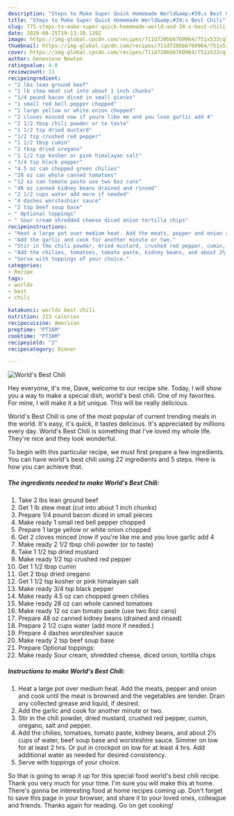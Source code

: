 ```yaml
---
description: "Steps to Make Super Quick Homemade World&amp;#39;s Best Chili"
title: "Steps to Make Super Quick Homemade World&amp;#39;s Best Chili"
slug: 775-steps-to-make-super-quick-homemade-world-and-39-s-best-chili
date: 2020-08-25T19:13:10.139Z
image: https://img-global.cpcdn.com/recipes/711d720bb6760964/751x532cq70/worlds-best-chili-recipe-main-photo.jpg
thumbnail: https://img-global.cpcdn.com/recipes/711d720bb6760964/751x532cq70/worlds-best-chili-recipe-main-photo.jpg
cover: https://img-global.cpcdn.com/recipes/711d720bb6760964/751x532cq70/worlds-best-chili-recipe-main-photo.jpg
author: Genevieve Newton
ratingvalue: 4.8
reviewcount: 11
recipeingredient:
- "2 lbs lean ground beef"
- "1 lb stew meat cut into about 1 inch chunks"
- "1/4 pound bacon diced in small pieces"
- "1 small red bell pepper chopped"
- "1 large yellow or white onion chopped"
- "2 cloves minced now if youre like me and you love garlic add 4"
- "2 1/2 tbsp chili powder or to taste"
- "1 1/2 tsp dried mustard"
- "1/2 tsp crushed red pepper"
- "1 1/2 tbsp cumin"
- "2 tbsp dried oregano"
- "1 1/2 tsp kosher or pink himalayan salt"
- "3/4 tsp black pepper"
- "4.5 oz can chopped green chilies"
- "28 oz can whole canned tomatoes"
- "12 oz can tomato paste use two 6oz cans"
- "48 oz canned kidney beans drained and rinsed"
- "2 1/2 cups water add more if needed"
- "4 dashes worsteshier sauce"
- "2 tsp beef soup base"
- " Optional toppings"
- " Sour cream shredded cheese diced onion tortilla chips"
recipeinstructions:
- "Heat a large pot over medium heat. Add the meats, pepper and onion and cook until the meat is browned and the vegetables are tender. Drain any collected grease and liquid, if desired."
- "Add the garlic and cook for another minute or two."
- "Stir in the chili powder, dried mustard, crushed red pepper, cumin, oregano, salt and pepper."
- "Add the chilies, tomatoes, tomato paste, kidney beans, and about 2½ cups of water, beef soup base and worsteshire sauce. Simmer on low for at least 2 hrs. Or put in crockpot on low for at least 4 hrs. Add additional water as needed for desired consistency."
- "Serve with toppings of your choice."
categories:
- Recipe
tags:
- worlds
- best
- chili

katakunci: worlds best chili 
nutrition: 213 calories
recipecuisine: American
preptime: "PT16M"
cooktime: "PT38M"
recipeyield: "2"
recipecategory: Dinner

---
```



![World&#39;s Best Chili](https://img-global.cpcdn.com/recipes/711d720bb6760964/751x532cq70/worlds-best-chili-recipe-main-photo.jpg)

Hey everyone, it's me, Dave, welcome to our recipe site. Today, I will show you a way to make a special dish, world&#39;s best chili. One of my favorites. For mine, I will make it a bit unique. This will be really delicious.



World&#39;s Best Chili is one of the most popular of current trending meals in the world. It's easy, it's quick, it tastes delicious. It's appreciated by millions every day. World&#39;s Best Chili is something that I've loved my whole life. They're nice and they look wonderful.


To begin with this particular recipe, we must first prepare a few ingredients. You can have world&#39;s best chili using 22 ingredients and 5 steps. Here is how you can achieve that.

<!--inarticleads1-->

##### The ingredients needed to make World&#39;s Best Chili:

1. Take 2 lbs lean ground beef
1. Get 1 lb stew meat (cut into about 1 inch chunks)
1. Prepare 1/4 pound bacon diced in small pieces
1. Make ready 1 small red bell pepper chopped
1. Prepare 1 large yellow or white onion chopped
1. Get 2 cloves minced (now if you&#39;re like me and you love garlic add 4
1. Make ready 2 1/2 tbsp chili powder (or to taste)
1. Take 1 1/2 tsp dried mustard
1. Make ready 1/2 tsp crushed red pepper
1. Get 1 1/2 tbsp cumin
1. Get 2 tbsp dried oregano
1. Get 1 1/2 tsp kosher or pink himalayan salt
1. Make ready 3/4 tsp black pepper
1. Make ready 4.5 oz can chopped green chilies
1. Make ready 28 oz can whole canned tomatoes
1. Make ready 12 oz can tomato paste (use two 6oz cans)
1. Prepare 48 oz canned kidney beans (drained and rinsed)
1. Prepare 2 1/2 cups water (add more if needed.)
1. Prepare 4 dashes worsteshier sauce
1. Make ready 2 tsp beef soup base
1. Prepare  Optional toppings:
1. Make ready  Sour cream, shredded cheese, diced onion, tortilla chips




<!--inarticleads2-->

##### Instructions to make World&#39;s Best Chili:

1. Heat a large pot over medium heat. Add the meats, pepper and onion and cook until the meat is browned and the vegetables are tender. Drain any collected grease and liquid, if desired.
1. Add the garlic and cook for another minute or two.
1. Stir in the chili powder, dried mustard, crushed red pepper, cumin, oregano, salt and pepper.
1. Add the chilies, tomatoes, tomato paste, kidney beans, and about 2½ cups of water, beef soup base and worsteshire sauce. Simmer on low for at least 2 hrs. Or put in crockpot on low for at least 4 hrs. Add additional water as needed for desired consistency.
1. Serve with toppings of your choice.




So that is going to wrap it up for this special food world&#39;s best chili recipe. Thank you very much for your time. I'm sure you will make this at home. There's gonna be interesting food at home recipes coming up. Don't forget to save this page in your browser, and share it to your loved ones, colleague and friends. Thanks again for reading. Go on get cooking!
